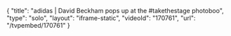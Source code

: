 {
    "title": "adidas | David Beckham pops up at the #takethestage photoboo",
    "type": "solo",
    "layout": "iframe-static",
    "videoId": "170761",
    "url": "\/tvpembed\/170761"
}